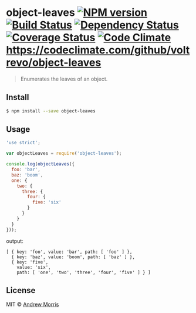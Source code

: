 # object-leaves [![NPM version][npm-image]][npm-url] [![Build Status][travis-image]][travis-url] [![Dependency Status][daviddm-image]][daviddm-url] [![Coverage Status][coveralls-image]][coveralls-url] [![Code Climate][code-climate-image]][code-climate-url]https://codeclimate.com/github/voltrevo/object-leaves
> Enumerates the leaves of an object.


## Install

```sh
$ npm install --save object-leaves
```


## Usage

``` js
'use strict';

var objectLeaves = require('object-leaves');

console.log(objectLeaves({
  foo: 'bar',
  baz: 'boom',
  one: {
    two: {
      three: {
        four: {
          five: 'six'
        }
      }
    }
  }
}));
```

output:
```
[ { key: 'foo', value: 'bar', path: [ 'foo' ] },
  { key: 'baz', value: 'boom', path: [ 'baz' ] },
  { key: 'five',
    value: 'six',
    path: [ 'one', 'two', 'three', 'four', 'five' ] } ]
```


## License

MIT © [Andrew Morris](http://andrewmorris.io/)


[npm-image]: https://badge.fury.io/js/object-leaves.svg
[npm-url]: https://npmjs.org/package/object-leaves
[travis-image]: https://travis-ci.org/voltrevo/object-leaves.svg?branch=master
[travis-url]: https://travis-ci.org/voltrevo/object-leaves
[daviddm-image]: https://david-dm.org/voltrevo/object-leaves.svg?theme=shields.io
[daviddm-url]: https://david-dm.org/voltrevo/object-leaves
[coveralls-image]: https://coveralls.io/repos/voltrevo/object-leaves/badge.svg?branch=master&service=github
[coveralls-url]: https://coveralls.io/github/voltrevo/object-leaves?branch=master
[code-climate-image]: https://codeclimate.com/github/voltrevo/object-leaves/badges/gpa.svg
[code-climate-url]: https://codeclimate.com/github/voltrevo/object-leaves
